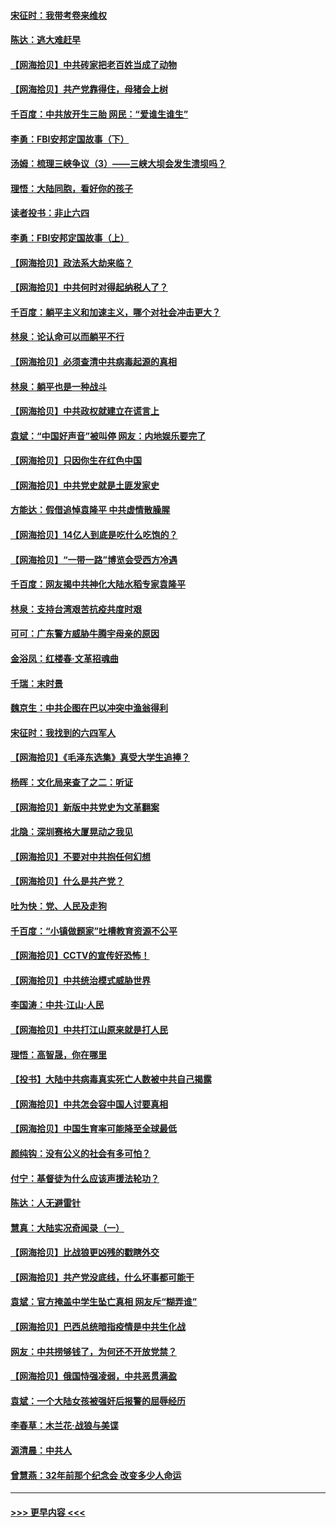 #### [宋征时：我带考卷来维权](../pages/nsc993/n12994088.md?t=06040402) 
#### [陈达：逃大难赶早](../pages/nsc993/n12993569.md?t=06040402) 
#### [【网海拾贝】中共砖家把老百姓当成了动物](../pages/nsc993/n12993483.md?t=06040402) 
#### [【网海拾贝】共产党靠得住，母猪会上树](../pages/nsc993/n12990730.md?t=06040402) 
#### [千百度：中共放开生三胎 网民：“爱谁生谁生”](../pages/nsc993/n12990644.md?t=06040402) 
#### [李勇：FBI安邦定国故事（下）](../pages/nsc993/n12987854.md?t=06040402) 
#### [汤姆：梳理三峡争议（3）——三峡大坝会发生溃坝吗？](../pages/nsc993/n12989806.md?t=06040402) 
#### [理悟：大陆同胞，看好你的孩子](../pages/nsc993/n12989778.md?t=06040402) 
#### [读者投书：非止六四](../pages/nsc993/n12989673.md?t=06040402) 
#### [李勇：FBI安邦定国故事（上）](../pages/nsc993/n12987749.md?t=06040402) 
#### [【网海拾贝】政法系大劫来临？](../pages/nsc993/n12987596.md?t=06040402) 
#### [【网海拾贝】中共何时对得起纳税人了？](../pages/nsc993/n12985578.md?t=06040402) 
#### [千百度：躺平主义和加速主义，哪个对社会冲击更大？](../pages/nsc993/n12985512.md?t=06040402) 
#### [林泉：论认命可以而躺平不行](../pages/nsc993/n12985505.md?t=06040402) 
#### [【网海拾贝】必须查清中共病毒起源的真相](../pages/nsc993/n12984276.md?t=06040402) 
#### [林泉：躺平也是一种战斗](../pages/nsc993/n12984194.md?t=06040402) 
#### [【网海拾贝】中共政权就建立在谎言上](../pages/nsc993/n12981880.md?t=06040402) 
#### [袁斌：“中国好声音”被叫停 网友：内地娱乐要完了](../pages/nsc993/n12981826.md?t=06040402) 
#### [【网海拾贝】只因你生在红色中国](../pages/nsc993/n12979096.md?t=06040402) 
#### [【网海拾贝】中共党史就是土匪发家史](../pages/nsc993/n12976478.md?t=06040402) 
#### [方能达：假借追悼袁隆平 中共虚情散臊腥](../pages/nsc993/n12976396.md?t=06040402) 
#### [【网海拾贝】14亿人到底是吃什么吃饱的？](../pages/nsc993/n12974125.md?t=06040402) 
#### [【网海拾贝】“一带一路”博览会受西方冷遇](../pages/nsc993/n12971787.md?t=06040402) 
#### [千百度：网友揭中共神化大陆水稻专家袁隆平](../pages/nsc993/n12971733.md?t=06040402) 
#### [林泉：支持台湾艰苦抗疫共度时艰](../pages/nsc993/n12971350.md?t=06040402) 
#### [可可：广东警方威胁牛腾宇母亲的原因](../pages/nsc993/n12971100.md?t=06040402) 
#### [金浴凤：红楼春·文革招魂曲](../pages/nsc993/n12970354.md?t=06040402) 
#### [千瑞：末时景](../pages/nsc993/n12970337.md?t=06040402) 
#### [魏京生：中共企图在巴以冲突中渔翁得利](../pages/nsc993/n12970286.md?t=06040402) 
#### [宋征时：我找到的六四军人](../pages/nsc993/n12970213.md?t=06040402) 
#### [【网海拾贝】《毛泽东选集》真受大学生追捧？](../pages/nsc993/n12968779.md?t=06040402) 
#### [杨晖：文化局来查了之二：听证](../pages/nsc993/n12966528.md?t=06040402) 
#### [【网海拾贝】新版中共党史为文革翻案](../pages/nsc993/n12967526.md?t=06040402) 
#### [北隐：深圳赛格大厦晃动之我见](../pages/nsc993/n12967393.md?t=06040402) 
#### [【网海拾贝】不要对中共抱任何幻想](../pages/nsc993/n12965222.md?t=06040402) 
#### [【网海拾贝】什么是共产党？](../pages/nsc993/n12962781.md?t=06040402) 
#### [吐为快：党、人民及走狗](../pages/nsc993/n12962747.md?t=06040402) 
#### [千百度：“小镇做题家”吐槽教育资源不公平](../pages/nsc993/n12962705.md?t=06040402) 
#### [【网海拾贝】CCTV的宣传好恐怖！](../pages/nsc993/n12959984.md?t=06040402) 
#### [【网海拾贝】中共统治模式威胁世界](../pages/nsc993/n12957622.md?t=06040402) 
#### [李国涛：中共‧江山‧人民](../pages/nsc993/n12957502.md?t=06040402) 
#### [【网海拾贝】中共打江山原来就是打人民](../pages/nsc993/n12954345.md?t=06040402) 
#### [理悟：高智晟，你在哪里](../pages/nsc993/n12953115.md?t=06040402) 
#### [【投书】大陆中共病毒真实死亡人数被中共自己揭露](../pages/nsc993/n12953050.md?t=06040402) 
#### [【网海拾贝】中共怎会容中国人讨要真相](../pages/nsc993/n12952161.md?t=06040402) 
#### [【网海拾贝】中国生育率可能降至全球最低](../pages/nsc993/n12948793.md?t=06040402) 
#### [颜纯钩：没有公义的社会有多可怕？](../pages/nsc993/n12947626.md?t=06040402) 
#### [付宁：基督徒为什么应该声援法轮功？](../pages/nsc993/n12947233.md?t=06040402) 
#### [陈达：人无避雷针](../pages/nsc993/n12947098.md?t=06040402) 
#### [慧真：大陆实况奇闻录（一）](../pages/nsc993/n12945811.md?t=06040402) 
#### [【网海拾贝】比战狼更凶残的戳瞎外交](../pages/nsc993/n12945717.md?t=06040402) 
#### [【网海拾贝】共产党没底线，什么坏事都可能干](../pages/nsc993/n12942090.md?t=06040402) 
#### [袁斌：官方掩盖中学生坠亡真相 网友斥“糊弄谁”](../pages/nsc993/n12942029.md?t=06040402) 
#### [【网海拾贝】巴西总统暗指疫情是中共生化战](../pages/nsc993/n12938999.md?t=06040402) 
#### [网友：中共捞够钱了，为何还不开放党禁？](../pages/nsc993/n12938952.md?t=06040402) 
#### [【网海拾贝】俄国恃强凌弱，中共恶贯满盈](../pages/nsc993/n12936626.md?t=06040402) 
#### [袁斌：一个大陆女孩被强奸后报警的屈辱经历](../pages/nsc993/n12936547.md?t=06040402) 
#### [李春草：木兰花·战狼与美谍](../pages/nsc993/n12935995.md?t=06040402) 
#### [源清晨：中共人](../pages/nsc993/n12935589.md?t=06040402) 
#### [曾慧燕：32年前那个纪念会 改变多少人命运](../pages/nsc993/n12934233.md?t=06040402) 

----
#### [ >>> 更早内容 <<< ](../indexes/nsc993-earlier.md)
